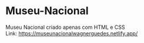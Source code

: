 # Museu-Nacional
 Museu Nacional criado apenas com HTML e CSS<br>
 Link: https://museunacionalwagnerguedes.netlify.app/
